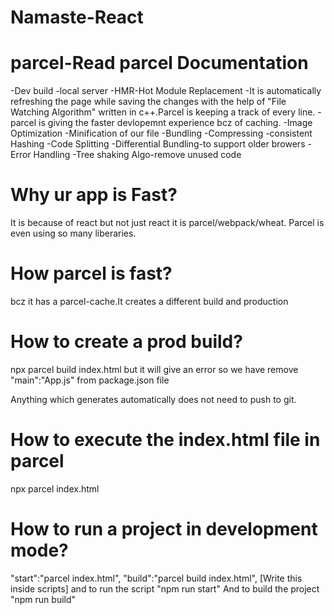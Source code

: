 # Namaste-React 


# parcel-Read parcel Documentation
-Dev build
-local server
-HMR-Hot Module Replacement
-It is automatically refreshing the page while saving the changes with the help of "File Watching Algorithm" written in c++.Parcel is keeping a track of every line.
-parcel is giving the faster devlopemnt experience bcz of caching.
-Image Optimization
-Minification of our file
-Bundling 
-Compressing
-consistent Hashing
-Code Splitting
-Differential Bundling-to support older browers
-Error Handling
-Tree shaking Algo-remove unused code 


# Why ur app is Fast?
It is because of react but not just react it is parcel/webpack/wheat. Parcel is even using so many liberaries.

# How parcel is fast?
bcz it has a parcel-cache.It creates a different build and production


# How to create a prod build?

npx parcel build index.html but it will give an error so we have remove "main":"App.js" from package.json file

Anything which generates automatically does not need to push to git.

# How to execute the index.html file in parcel

npx parcel index.html

# How to run a project in development mode?
"start":"parcel index.html",
    "build":"parcel build index.html",
    [Write this inside scripts]
    and to run the script "npm run start"
    And to build the project "npm run build"


